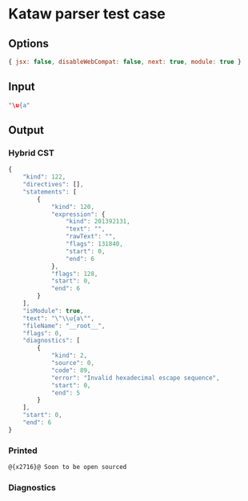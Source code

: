 # Kataw parser test case

## Options

`````js
{ jsx: false, disableWebCompat: false, next: true, module: true }
`````

## Input

`````js
"\u{a"
`````

## Output

### Hybrid CST

```javascript
{
    "kind": 122,
    "directives": [],
    "statements": [
        {
            "kind": 120,
            "expression": {
                "kind": 201392131,
                "text": "",
                "rawText": "",
                "flags": 131840,
                "start": 0,
                "end": 6
            },
            "flags": 128,
            "start": 0,
            "end": 6
        }
    ],
    "isModule": true,
    "text": "\"\\u{a\"",
    "fileName": "__root__",
    "flags": 0,
    "diagnostics": [
        {
            "kind": 2,
            "source": 0,
            "code": 89,
            "error": "Invalid hexadecimal escape sequence",
            "start": 0,
            "end": 5
        }
    ],
    "start": 0,
    "end": 6
}
```

### Printed

```javascript
@{x2716}@ Soon to be open sourced
```

### Diagnostics

```javascript

```

